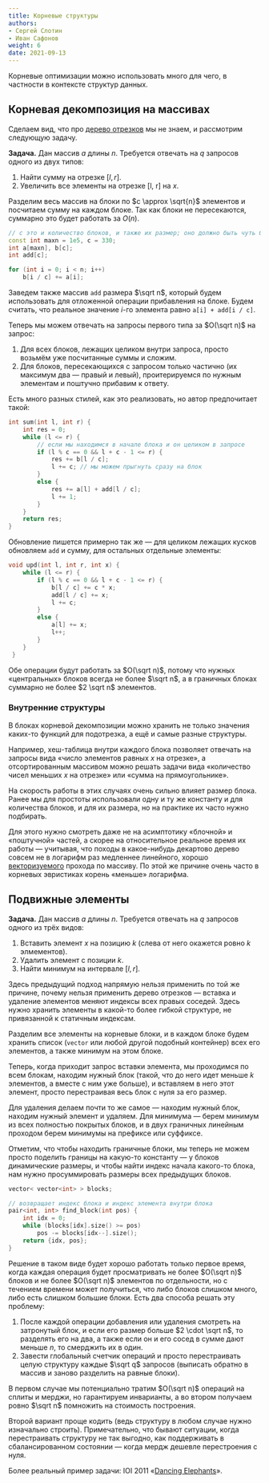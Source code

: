 ```yaml
---
title: Корневые структуры
authors:
- Сергей Слотин
- Иван Сафонов
weight: 6
date: 2021-09-13
---
```


Корневые оптимизации можно использовать много для чего, в частности в контексте структур данных.

## Корневая декомпозиция на массивах

Сделаем вид, что про [дерево отрезков](/cs/segment-tree) мы не знаем, и рассмотрим следующую задачу.

**Задача.**  Дан массив $a$ длины $n$. Требуется отвечать на $q$ запросов одного из двух типов:

1. Найти сумму на отрезке $[l, r]$.
2. Увеличить все элементы на отрезке [l, r] на $x$.

Разделим весь массив на блоки по $c \approx \sqrt{n}$ элементов и посчитаем сумму на каждом блоке. Так как блоки не пересекаются, суммарно это будет работать за $O(n)$.

```c++
// c это и количество блоков, и также их размер; оно должно быть чуть больше корня
const int maxn = 1e5, c = 330;
int a[maxn], b[c];
int add[c];

for (int i = 0; i < n; i++)
    b[i / c] += a[i];
```

Заведем также массив `add` размера $\sqrt n$, который будем использовать для отложенной операции прибавления на блоке. Будем считать, что реальное значение $i$-го элемента равно `a[i] + add[i / c]`.

Теперь мы можем отвечать на запросы первого типа за $O(\sqrt n)$ на запрос:

1. Для всех блоков, лежащих целиком внутри запроса, просто возьмём уже посчитанные суммы и сложим.
2. Для блоков, пересекающихся с запросом только частично (их максимум два — правый и левый), проитерируемся по нужным элементам и поштучно прибавим к ответу.

Есть много разных стилей, как это реализовать, но автор предпочитает такой:

```c++
int sum(int l, int r) {
    int res = 0;
    while (l <= r) {
        // если мы находимся в начале блока и он целиком в запросе
        if (l % c == 0 && l + c - 1 <= r) {
            res += b[l / c];
            l += c; // мы можем прыгнуть сразу на блок
        }
        else {
            res += a[l] + add[l / c];
            l += 1;
        }
    }
    return res;
}
```

Обновление пишется примерно так же — для целиком лежащих кусков обновляем `add` и сумму, для остальных отдельные элементы:

```c++
void upd(int l, int r, int x) {
    while (l <= r) {
        if (l % c == 0 && l + c - 1 <= r) {
            b[l / c] += c * x;
            add[l / c] += x;
            l += c;
        }
        else {
            a[l] += x;
            l++;
        }
    }
 }
```

Обе операции будут работать за $O(\sqrt n)$, потому что нужных «центральных» блоков всегда не более $\sqrt n$, а в граничных блоках суммарно не более $2 \sqrt n$ элементов.

### Внутренние структуры

В блоках корневой декомпозиции можно хранить не только значения каких-то функций для подотрезка, а ещё и самые разные структуры.

Например, хеш-таблица внутри каждого блока позволяет отвечать на запросы вида «число элементов равных $x$ на отрезке», а отсортированным массивом можно решать задачи вида «количество чисел меньших $x$ на отрезке» или «сумма на прямоугольнике».

На скорость работы в этих случаях очень сильно влияет размер блока. Ранее мы для простоты использовали одну и ту же константу и для количества блоков, и для их размера, но на практике их часто нужно подбирать.

Для этого нужно смотреть даже не на асимптотику «блочной» и «поштучной» частей, а скорее на относительное реальное время их работы — учитывая, что походы в какое-нибудь декартово дерево совсем не в логарифм раз медленнее линейного, хорошо [векторизуемого](/cs/arithmetic/simd) прохода по массиву. По этой же причине очень часто в корневых эвристиках корень «меньше» логарифма.

## Подвижные элементы

**Задача.**  Дан массив $a$ длины $n$. Требуется отвечать на $q$ запросов одного из трёх видов:

1. Вставить элемент $x$ на позицию $k$ (слева от него окажется ровно $k$ элмементов).
2. Удалить элемент с позиции $k$.
3. Найти минимум на интервале $[l, r]$.

Здесь предыдущий подход напрямую нельзя применить по той же причине, почему нельзя применить дерево отрезков — вставка и удаление элементов меняют индексы всех правых соседей. Здесь нужно хранить элементы в какой-то более гибкой структуре, не привязанной к статичным индексам.

Разделим все элементы на корневые блоки, и в каждом блоке будем хранить список (`vector` или любой другой подобный контейнер) всех его элементов, а также минимум на этом блоке.

Теперь, когда приходит запрос вставки элемента, мы проходимся по всем блокам, находим нужный блок (такой, что до него идет меньше $k$ элементов, а вместе с ним уже больше), и вставляем в него этот элемент, просто перестраивая весь блок с нуля за его размер.

Для удаления делаем почти то же самое — находим нужный блок, находим нужный элемент и удаляем. Для минимума — берем минимум из всех полностью покрытых блоков, и в двух граничных линейным проходом берем минимумы на префиксе или суффиксе.

Отметим, что чтобы находить граничные блоки, мы теперь не можем просто поделить границы на какую-то константу — у блоков динамические размеры, и чтобы найти индекс начала какого-то блока, нам нужно просуммировать размеры всех предыдущих блоков.

```cpp
vector< vector<int> > blocks;

// возвращает индекс блока и индекс элемента внутри блока
pair<int, int> find_block(int pos) {
    int idx = 0;
    while (blocks[idx].size() >= pos)
        pos -= blocks[idx--].size();
    return {idx, pos};
}
```

Решение в таком виде будет хорошо работать только первое время, когда каждая операция будет просматривать не более $O(\sqrt n)$ блоков и не более $O(\sqrt n)$ элементов по отдельности, но с течением времени может получиться, что либо блоков слишком много, либо есть слишком большие блоки. Есть два способа решать эту проблему:

1. После каждой операции добавления или удаления смотреть на затронутый блок, и если его размер больше $2 \cdot \sqrt n$, то разделять его на два, а также если он и его сосед в сумме дают меньше $n$, то смерджить их в один.
2. Завести глобальный счетчик операций и просто перестраивать целую структуру каждые $\sqrt q$ запросов (выписать обратно в массив и заново разделить на равные блоки).

В первом случае мы потенциально тратим $O(\sqrt n)$ операций на сплиты и мерджи, но гарантируем инварианты, а во втором получаем ровно $\sqrt n$ помножить на стоимость построения.

Второй вариант проще кодить (ведь структуру в любом случае нужно изначально строить). Примечательно, что бывают ситуации, когда перестраивать структуру не так выгодно, как поддерживать в сбалансированном состоянии — когда мердж дешевле перестроения с нуля.

Более реальный пример задачи: IOI 2011 «[Dancing Elephants](https://wcipeg.com/problem/ioi1122)».
